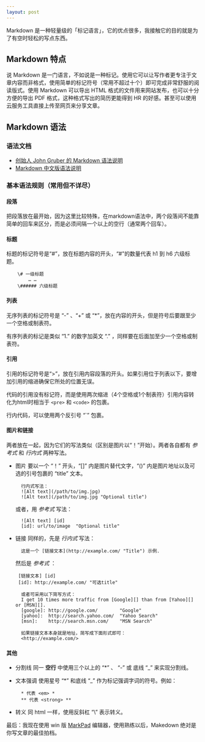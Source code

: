 ```yaml
---
layout: post
---
```


Markdown 是一种轻量级的「标记语言」，它的优点很多，我接触它的目的就是为了有空时轻松的写点东西。<!--more-->

## Markdown 特点

说 Markdown 是一门语言，不如说是一种标记。使用它可以让写作者更专注于文章内容而非格式，使用简单的标记符号（常用不超过十个）即可完成非常舒服的阅读版式。使用 Markdown 可以导出 HTML 格式的文件用来网站发布，也可以十分方便的导出 PDF 格式，这种格式写出的简历更能得到 HR 的好感。甚至可以使用云服务工具直接上传至网页来分享文章。

## Markdown 语法

### 语法文档

- [创始人 John Gruber 的 Markdown 语法说明](http://daringfireball.net/projects/markdown/syntax)
- [Markdown 中文版语法说明](http://wowubuntu.com/markdown/#list)

### 基本语法规则（常用但不详尽）

#### 段落

把段落放在最开始，因为这里比较特殊，在markdown语法中，两个段落间不能靠简单的回车来区分，而是必须间隔一个以上的空行（通常两个回车）。

#### 标题

标题的标记符号是“#”，放在标题内容的开头，“#”的数量代表 h1 到 h6 六级标题。
        
        \# 一级标题
            … …
        \###### 六级标题
        
#### 列表

无序列表的标记符号是 “-” 、“+” 或 “*”，放在内容的开头，但是符号后要跟至少一个空格或制表符。

有序列表的标记是类似 “1.” 的数字加英文 “.” ，同样要在后面加至少一个空格或制表符。

#### 引用

引用的标记符号是“>”，放在引用内容段落的开头。如果引用位于列表以下，要增加引用的缩进确保它所处的位置无误。

代码的引用没有标记符，而是使用两次缩进（4个空格或1个制表符）引用内容转化为html时相当于 `<pre>` 和 `<code>` 的包裹。

行内代码，可以使用两个反引号 “\`” 包裹。

#### 图片和链接

两者放在一起，因为它们的写法类似（区别是图片以“！”开始）。两者各自都有 *参考式* 和 *行内式* 两种写法。

- 图片
  要以一个 “！” 开头，“[]” 内是图片替代文字，“()” 内是图片地址以及可选的引号包裹的 “title” 文本。

        行内式写法：
        ![Alt text](/path/to/img.jpg)
        ![Alt text](/path/to/img.jpg "Optional title")

  或者，用 *参考式* 写法：

        ![Alt text] [id]
        [id]: url/to/image  "Optional title"

- 链接
  同样的，先是 *行内式* 写法：

        这是一个 [链接文本](http://example.com/ "Title") 示例.

  然后是 *参考式* ：

       [链接文本] [id]
       [id]: http://example.com/ "可选title"
       
        或者可采用以下简写方式：
        I get 10 times more traffic from [Google][] than from [Yahoo][] or [MSN][].
        [google]: http://google.com/        "Google"
        [yahoo]:  http://search.yahoo.com/  "Yahoo Search"
        [msn]:    http://search.msn.com/    "MSN Search"

        如果链接文本本身就是地址，简写成下面形式即可：
        <http://example.com/>

#### 其他

- 分割线
  同一 **空行** 中使用三个以上的 “*” 、 “-” 或 底线 “_” 来实现分割线。

- 文本强调
  使用星号 “*” 和底线 “_” 作为标记强调字词的符号。例如：

        * 代表 <em> *
        ** 代表 <strong> **

- 转义
  同 html 一样，使用反斜杠 “\” 表示转义。

最后：我现在使用 win 版 [MarkPad](http://code52.org/DownmarkerWPF/) 编辑器，使用熟练以后，Makedown 绝对是你写文章的最佳拍档。